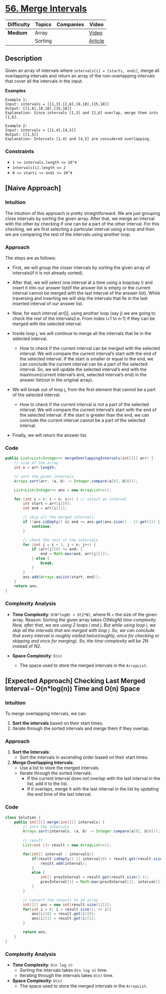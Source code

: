 # [56. Merge Intervals](https://leetcode.com/problems/merge-intervals/description/)

| Difficulty | Topics | Companies | Video |
|------------|--------|-----------|-------|
| **Medium** | Array  |           | [Video](https://youtu.be/IexN60k62jo?si=912J70N4_OTEbb3u)|
|            | Sorting|           | [Article](https://www.geeksforgeeks.org/merging-intervals/)|

## Description
Given an array of intervals where `intervals[i] = [starti, endi]`, merge all overlapping intervals and return an array of the non-overlapping intervals that cover all the intervals in the input.

**Examples**

```
Example 1:
Input: intervals = [[1,3],[2,6],[8,10],[15,18]]
Output: [[1,6],[8,10],[15,18]]
Explanation: Since intervals [1,3] and [2,6] overlap, merge them into [1,6].

Example 2:
Input: intervals = [[1,4],[4,5]]
Output: [[1,5]]
Explanation: Intervals [1,4] and [4,5] are considered overlapping.
``` 

### Constraints
- `1 <= intervals.length <= 10^4`
- `intervals[i].length == 2`
- `0 <= starti <= endi <= 10^4`

## [Naive Approach] 

### Intuition
The intuition of this approach is pretty straightforward. We are just grouping close intervals by sorting the given array. After that, we merge an interval with the other by checking if one can be a part of the other interval. For this checking, we are first selecting a particular interval using a loop and then we are comparing the rest of the intervals using another loop.

### Approach
The steps are as follows:

- First, we will group the closer intervals by sorting the given array of intervals(if it is not already sorted).

- After that, we will select one interval at a time using a loop(say i) and insert it into our answer list(if the answer list is empty or the current interval cannot be merged with the last interval of the answer list). While traversing and inserting we will skip the intervals that lie in the last inserted interval of our answer list.

- Now, for each interval arr[i], using another loop (say j) we are going to check the rest of the intervals(i.e. From index i+1 to n-1) if they can be merged with the selected interval.

- Inside loop j, we will continue to merge all the intervals that lie in the selected interval. 

  - How to check if the current interval can be merged with the selected interval:
  We will compare the current interval’s start with the end of the selected interval. If the start is smaller or equal to the end, we can conclude the current interval can be a part of the selected interval. So, we will update the selected interval’s end with the maximum(current interval’s end, selected interval’s end) in the answer list(not in the original array).

- We will break out of loop j, from the first element that cannot be a part of the selected interval.
  - How to check if the current interval is not a part of the selected interval:
  We will compare the current interval’s start with the end of the selected interval. If the start is greater than the end, we can conclude the current interval cannot be a part of the selected interval.

- Finally, we will return the answer list.

### Code
```java
public List<List<Integer>> mergeOverlappingIntervals(int[][] arr) {
    // size of the array
    int n = arr.length; 

    // sort the given intervals
    Arrays.sort(arr, (a, b) -> Integer.compare(a[0], b[0]));

    List<List<Integer>> ans = new ArrayList<>();

    for (int i = 0; i < n; i++) { // select an interval
        int start = arr[i][0];
        int end = arr[i][1];

        // skip all the merged intervals
        if (!ans.isEmpty() && end <= ans.get(ans.size() - 1).get(1)) {
            continue;
        }

        // check the rest of the intervals
        for (int j = i + 1; j < n; j++) {
            if (arr[j][0] <= end) {
                end = Math.max(end, arr[j][1]);
            } else {
                break;
            }
        }
        ans.add(Arrays.asList(start, end));
    }
    return ans;
}
```

### Complexity Analysis
- **Time Complexity**:  `O(N*logN) + O(2*N)`, where N = the size of the given array.
Reason: Sorting the given array takes  O(N*logN) time complexity. Now, after that, we are using 2 loops i and j. But while using loop i, we skip all the intervals that are merged with loop j. So, we can conclude that every interval is roughly visited twice(roughly, once for checking or skipping and once for merging). So, the time complexity will be 2*N instead of N2.

- **Space Complexity**: `O(n)`  
  - The space used to store the merged intervals in the `ArrayList`.


## [Expected Approach] Checking Last Merged Interval – O(n*log(n)) Time and O(n) Space

### Intuition
To merge overlapping intervals, we can:
1. **Sort the intervals** based on their start times.
2. Iterate through the sorted intervals and merge them if they overlap.

### Approach
1. **Sort the Intervals**:
   - Sort the intervals in ascending order based on their start times.
2. **Merge Overlapping Intervals**:
   - Use a list to store the merged intervals.
   - Iterate through the sorted intervals:
     - If the current interval does not overlap with the last interval in the list, add it to the list.
     - If it overlaps, merge it with the last interval in the list by updating the end time of the last interval.

### Code
```java
class Solution {
    public int[][] merge(int[][] intervals) {
        // sort the intervals
        Arrays.sort(intervals, (a, b) -> Integer.compare(a[0], b[0]));
        
        // result
        List<int []> result = new ArrayList<>();

        for(int[] interval : intervals){
            if(result.isEmpty() || interval[0] > result.get(result.size()-1)[1]){
                result.add(interval);
            }
            else {
                int[] prevInterval = result.get(result.size()-1);
                prevInterval[1] = Math.max(prevInterval[1], interval[1]);
            }
        }

        // convert the reseult to 2d array
        int[][] ans = new int[result.size()][2];
        for(int i = 0; i < result.size(); ++ i){
            ans[i][0] = result.get(i)[0];
            ans[i][1] = result.get(i)[1];
        }  

        return ans;
    }
}
```

### Complexity Analysis
- **Time Complexity**: `O(n log n)`  
  - Sorting the intervals takes `O(n log n)` time.
  - Iterating through the intervals takes `O(n)` time.
- **Space Complexity**: `O(n)`  
  - The space used to store the merged intervals in the `ArrayList`.